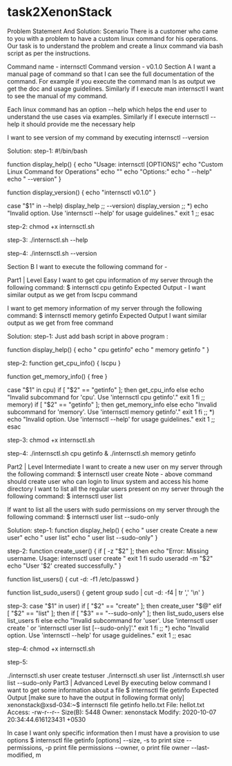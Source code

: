 # task2XenonStack
Problem Statement And Solution:
Scenario There is a customer who came to you with a problem to have a custom linux command for his operations. Our task is to understand the problem and create a linux command via bash script as per the instructions.

Command name - internsctl
Command version - v0.1.0
Section A
I want a manual page of command so that I can see the full documentation of the command. For example if you execute the command man ls as output we get the doc and usage guidelines. Similarly if I execute man internsctl I want to see the manual of my command.

Each linux command has an option --help which helps the end user to understand the use cases via examples. Similarly if I execute internsctl --help it should provide me the necessary help

I want to see version of my command by executing internsctl --version

Solution:
step-1: #!/bin/bash

function display_help() { echo "Usage: internsctl [OPTIONS]" echo "Custom Linux Command for Operations" echo "" echo "Options:" echo " --help" echo " --version" }

function display_version() { echo "internsctl v0.1.0" }

case "$1" in --help) display_help ;; --version) display_version ;; *) echo "Invalid option. Use 'internsctl --help' for usage guidelines." exit 1 ;; esac

step-2: chmod +x internsctl.sh

step-3: ./internsctl.sh --help

step-4: ./internsctl.sh --version

Section B
I want to execute the following command for -

Part1 | Level Easy I want to get cpu information of my server through the following command:
$ internsctl cpu getinfo Expected Output - I want similar output as we get from lscpu command

I want to get memory information of my server through the following command: $ internsctl memory getinfo Expected Output I want similar output as we get from free command

Solution:
step-1: Just add bash script in above program :

function display_help() { echo " cpu getinfo" echo " memory getinfo " }

step-2: function get_cpu_info() { lscpu }

function get_memory_info() { free }

case "$1" in cpu) if [ "$2" == "getinfo" ]; then get_cpu_info else echo "Invalid subcommand for 'cpu'. Use 'internsctl cpu getinfo'." exit 1 fi ;; memory) if [ "$2" == "getinfo" ]; then get_memory_info else echo "Invalid subcommand for 'memory'. Use 'internsctl memory getinfo'." exit 1 fi ;; *) echo "Invalid option. Use 'internsctl --help' for usage guidelines." exit 1 ;; esac

step-3: chmod +x internsctl.sh

step-4: ./internsctl.sh cpu getinfo & ./internsctl.sh memory getinfo

Part2 | Level Intermediate I want to create a new user on my server through the following command: $ internsctl user create Note - above command should create user who can login to linux system and access his home directory
I want to list all the regular users present on my server through the following command: $ internsctl user list

If want to list all the users with sudo permissions on my server through the following command: $ internsctl user list --sudo-only

Solution:
step-1: function display_help() { echo " user create Create a new user" echo " user list" echo " user list --sudo-only" }

step-2: function create_user() { if [ -z "$2" ]; then echo "Error: Missing username. Usage: internsctl user create " exit 1 fi sudo useradd -m "$2" echo "User '$2' created successfully." }

function list_users() { cut -d: -f1 /etc/passwd }

function list_sudo_users() { getent group sudo | cut -d: -f4 | tr ',' '\n' }

step-3:
case "$1" in user) if [ "$2" == "create" ]; then create_user "$@" elif [ "$2" == "list" ]; then if [ "$3" == "--sudo-only" ]; then list_sudo_users else list_users fi else echo "Invalid subcommand for 'user'. Use 'internsctl user create ' or 'internsctl user list [--sudo-only]'." exit 1 fi ;; *) echo "Invalid option. Use 'internsctl --help' for usage guidelines." exit 1 ;; esac

step-4: chmod +x internsctl.sh

step-5:

./internsctl.sh user create testuser
./internsctl.sh user list
./internsctl.sh user list --sudo-only
Part3 | Advanced Level By executing below command I want to get some information about a file $ internsctl file getinfo Expected Output [make sure to have the output in following format only] xenonstack@xsd-034:~$ internsctl file getinfo hello.txt File: hellot.txt Access: -rw-r--r-- Size(B): 5448 Owner: xenonstack
Modify: 2020-10-07 20:34:44.616123431 +0530

In case I want only specific information then I must have a provision to use options $ internsctl file getinfo [options] --size, -s to print size --permissions, -p print file permissions --owner, o print file owner --last-modified, m
